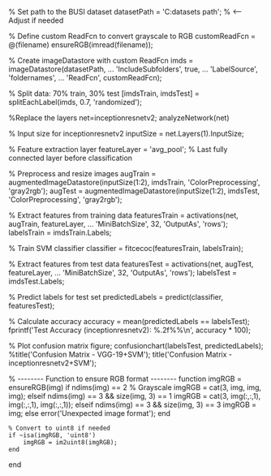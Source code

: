% Set path to the BUSI dataset
datasetPath = 'C:datasets path';  % <-- Adjust if needed

% Define custom ReadFcn to convert grayscale to RGB
customReadFcn = @(filename) ensureRGB(imread(filename));

% Create imageDatastore with custom ReadFcn
imds = imageDatastore(datasetPath, ...
    'IncludeSubfolders', true, ...
    'LabelSource', 'foldernames', ...
    'ReadFcn', customReadFcn);

% Split data: 70% train, 30% test
[imdsTrain, imdsTest] = splitEachLabel(imds, 0.7, 'randomized');

%Replace the layers
net=inceptionresnetv2;
analyzeNetwork(net)

% Input size for inceptionresnetv2
inputSize = net.Layers(1).InputSize;

% Feature extraction layer
featureLayer = 'avg_pool';  % Last fully connected layer before classification

% Preprocess and resize images
augTrain = augmentedImageDatastore(inputSize(1:2), imdsTrain, 'ColorPreprocessing', 'gray2rgb');
augTest = augmentedImageDatastore(inputSize(1:2), imdsTest, 'ColorPreprocessing', 'gray2rgb');

% Extract features from training data
featuresTrain = activations(net, augTrain, featureLayer, ...
    'MiniBatchSize', 32, 'OutputAs', 'rows');
labelsTrain = imdsTrain.Labels;

% Train SVM classifier
classifier = fitcecoc(featuresTrain, labelsTrain);

% Extract features from test data
featuresTest = activations(net, augTest, featureLayer, ...
    'MiniBatchSize', 32, 'OutputAs', 'rows');
labelsTest = imdsTest.Labels;

% Predict labels for test set
predictedLabels = predict(classifier, featuresTest);

% Calculate accuracy
accuracy = mean(predictedLabels == labelsTest);
fprintf('Test Accuracy (inceptionresnetv2): %.2f%%\n', accuracy * 100);

% Plot confusion matrix
figure;
confusionchart(labelsTest, predictedLabels);
%title('Confusion Matrix - VGG-19+SVM');
title('Confusion Matrix - inceptionresnetv2+SVM');

% -------- Function to ensure RGB format --------
function imgRGB = ensureRGB(img)
    if ndims(img) == 2  % Grayscale
        imgRGB = cat(3, img, img, img);
    elseif ndims(img) == 3 && size(img, 3) == 1
        imgRGB = cat(3, img(:,:,1), img(:,:,1), img(:,:,1));
    elseif ndims(img) == 3 && size(img, 3) == 3
        imgRGB = img;
    else
        error('Unexpected image format');
    end

    % Convert to uint8 if needed
    if ~isa(imgRGB, 'uint8')
        imgRGB = im2uint8(imgRGB);
    end
end

